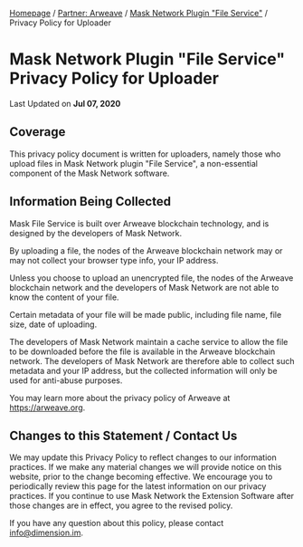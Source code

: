[Homepage](../../) / [Partner: Arweave](../) / [Mask Network Plugin "File Service"](./) / Privacy Policy for Uploader

# Mask Network Plugin "File Service"<br>Privacy Policy for Uploader

Last Updated on **Jul 07, 2020**

## Coverage

This privacy policy document is written for uploaders, namely those who upload files in Mask Network plugin "File Service", a non-essential component of the Mask Network software.

## Information Being Collected

Mask File Service is built over Arweave blockchain technology, and is designed by the developers of Mask Network.

By uploading a file, the nodes of the Arweave blockchain network may or may not collect your browser type info, your IP address.

Unless you choose to upload an unencrypted file, the nodes of the Arweave blockchain network and the developers of Mask Network are not able to know the content of your file.

Certain metadata of your file will be made public, including file name, file size, date of uploading.

The developers of Mask Network maintain a cache service to allow the file to be downloaded before the file is available in the Arweave blockchain network. The developers of Mask Network are therefore able to collect such metadata and your IP address, but the collected information will only be used for anti-abuse purposes.

You may learn more about the privacy policy of Arweave at <https://arweave.org>.

## Changes to this Statement / Contact Us

We may update this Privacy Policy to reflect changes to our information practices.
If we make any material changes we will provide notice on this website, prior to the change becoming effective.
We encourage you to periodically review this page for the latest information on our privacy practices.
If you continue to use Mask Network the Extension Software after those changes are in effect, you agree to the revised policy.

If you have any question about this policy, please contact [info@dimension.im](mailto:info@dimension.im).
